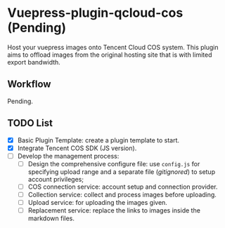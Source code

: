 # Vuepress-plugin-qcloud-cos (Pending)
Host your vuepress images onto Tencent Cloud COS system. This plugin aims to offload images from the original hosting site that is with limited export bandwidth.

## Workflow
Pending.

## TODO List
- [x] Basic Plugin Template: create a plugin template to start.
- [x] Integrate Tencent COS SDK (JS version).
- [ ] Develop the management process:
  - [ ] Design the comprehensive configure file: use `config.js` for specifying upload range and a separate file (*gitignored*) to setup account privileges;
  - [ ] COS connection service: account setup and connection provider.
  - [ ] Collection service: collect and process images before uploading.
  - [ ] Upload service: for uploading the images given.
  - [ ] Replacement service: replace the links to images inside the markdown files.